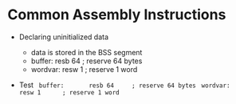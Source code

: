 # Common Assembly Instructions

* Declaring uninitialized data
    * data is stored in the BSS segment
    * buffer:       resb 64     ; reserve 64 bytes
    * wordvar:      resw 1      ; reserve 1 word

* Test
` buffer:       resb 64     ; reserve 64 bytes`
` wordvar:      resw 1      ; reserve 1 word`